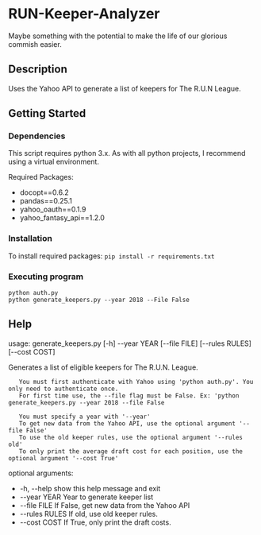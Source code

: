 # RUN-Keeper-Analyzer
Maybe something with the potential to make the life of our glorious commish easier.

## Description

Uses the Yahoo API to generate a list of keepers for The R.U.N League.

## Getting Started

### Dependencies

This script requires python 3.x. As with all python projects, I recommend using a virtual environment.

Required Packages: 
* docopt==0.6.2
* pandas==0.25.1
* yahoo_oauth==0.1.9
* yahoo_fantasy_api==1.2.0

### Installation

To install required packages: ```pip install -r requirements.txt```

### Executing program

```
python auth.py
python generate_keepers.py --year 2018 --File False
```

## Help

usage: generate_keepers.py [-h] --year YEAR [--file FILE] [--rules RULES]
                           [--cost COST]

Generates a list of eligible keepers for The R.U.N. League.

       You must first authenticate with Yahoo using 'python auth.py'. You only need to authenticate once.
       For first time use, the --file flag must be False. Ex: 'python generate_keepers.py --year 2018 --file False

       You must specify a year with '--year'
       To get new data from the Yahoo API, use the optional argument '--file False'
       To use the old keeper rules, use the optional argument '--rules old'
       To only print the average draft cost for each position, use the optional argument '--cost True'

optional arguments:
 * -h, --help     show this help message and exit
 * --year YEAR    Year to generate keeper list
 * --file FILE    If False, get new data from the Yahoo API
 * --rules RULES  If old, use old keeper rules.
 * --cost COST    If True, only print the draft costs.
